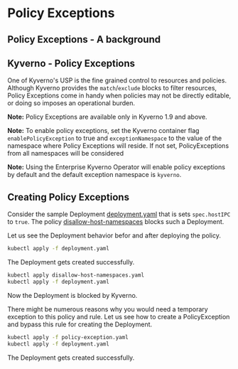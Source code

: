 # Policy Exceptions

## Policy Exceptions - A background


## Kyverno - Policy Exceptions

One of Kyverno's USP is the fine grained control to resources and policies. Although Kyverno provides the `match`/`exclude` blocks to filter resources, Policy Exceptions come in handy when policies may not be directly editable, or doing so imposes an operational burden.

**Note:** Policy Exceptions are available only in Kyverno 1.9 and above.

**Note:** To enable policy exceptions, set the Kyverno container flag `enablePolicyException` to true and `exceptionNamespace` to the value of the namespace where Policy Exceptions will reside. If not set, PolicyExceptions from all namespaces will be considered

**Note:** Using the Enterprise Kyverno Operator will enable policy exceptions by default and the default exception namespace is `kyverno`.

## Creating Policy Exceptions
Consider the sample Deployment [deployment.yaml](./deployment.yaml) that is sets `spec.hostIPC` to `true`. The policy [disallow-host-namespaces](./disallow-host-namespaces.yaml) blocks such a Deployment.

Let us see the Deployment behavior befor and after deploying the policy.
```sh
kubectl apply -f deployment.yaml
```
The Deployment gets created successfully.

```sh
kubectl apply disallow-host-namespaces.yaml
kubectl apply -f deployment.yaml
```
Now the Deployment is blocked by Kyverno.

There might be numerous reasons why you would need a temporary exception to this policy and rule. Let us see how to create a PolicyException and bypass this rule for creating the Deployment.
```sh
kubectl apply -f policy-exception.yaml
kubectl apply -f deployment.yaml
```
The Deployment gets created successfully.
